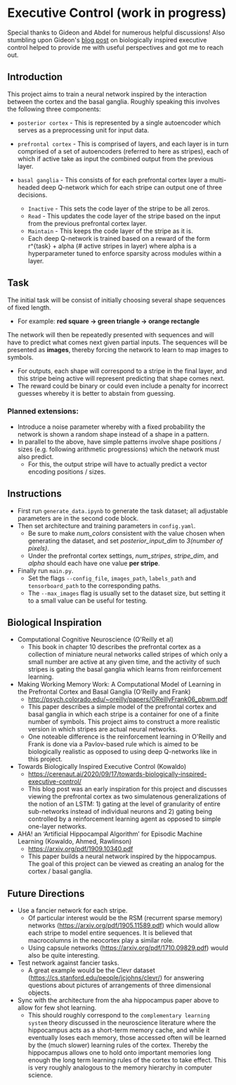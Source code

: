 # Executive Control (work in progress)

Special thanks to Gideon and Abdel for numerous helpful discussions! Also stumbling upon Gideon's [blog post](https://cerenaut.ai/2020/09/17/towards-biologically-inspired-executive-control/) on biologically inspired executive control helped to provide me with useful perspectives and got me to reach out.

## Introduction

This project aims to train a neural network inspired by the interaction between the cortex and the basal ganglia. Roughly speaking this involves the following three components:

* `posterior cortex` - This is represented by a single autoencoder which serves as a preprocessing unit for input data.
* `prefrontal cortex` - This is comprised of layers, and each layer is in turn comprised of a set of autoencoders (referred to here as stripes), each of which if active take as input the combined output from the previous layer.

* `basal ganglia` - This consists of for each prefrontal cortex layer a multi-headed deep Q-network which for each stripe can output one of three decisions.
    - `Inactive` - This sets the code layer of the stripe to be all zeros.
    - `Read` - This updates the code layer of the stripe based on the input from the previous prefrontal cortex layer.
    - `Maintain` - This keeps the code layer of the stripe as it is.
    - Each deep Q-network is trained based on a reward of the form r^{task} + alpha (# active stripes in layer) where alpha is a hyperparameter tuned to enforce sparsity across modules within a layer.

## Task

The initial task will be consist of initially choosing several shape sequences of fixed length.
* For example:  **red square -> green triangle -> orange rectangle**

The network will then be repeatedly presented with sequences and will have to predict what comes next given partial inputs. The sequences will be presented as **images**, thereby forcing the network to learn to map images to symbols.
* For outputs, each shape will correspond to a stripe in the final layer, and this stripe being active will represent predicting that shape comes next.
* The reward could be binary or could even include a penalty for incorrect guesses whereby it is better to abstain from guessing.

### Planned extensions:
* Introduce a noise parameter whereby with a fixed probability the network is shown a random shape instead of a shape in a pattern.
* In parallel to the above, have simple patterns involve shape positions / sizes (e.g. following arithmetic progressions) which the network must also predict.
    - For this, the output stripe will have to actually predict a vector encoding positions / sizes.

## Instructions

* First run `generate_data.ipynb` to generate the task dataset; all adjustable parameters are in the second code block.
* Then set architecture and training parameters in `config.yaml`.
    - Be sure to make *num_colors* consistent with the value chosen when generating the dataset, and set *posterior_input_dim* to *3(number of pixels)*.
    - Under the prefrontal cortex settings, *num_stripes*, *stripe_dim*, and *alpha* should each have one value **per stripe**.
* Finally run `main.py`.
    - Set the flags `--config_file`, `images_path`, `labels_path` and `tensorboard_path` to the corresponding paths.
    - The `--max_images` flag is usually set to the dataset size, but setting it to a small value can be useful for testing.

## Biological Inspiration

* Computational Cognitive Neuroscience (O'Reilly et al)
    - This book in chapter 10 describes the prefrontal cortex as a collection of miniature neural networks called stripes of which only a small number are active at any given time, and the activity of such stripes is gating the basal ganglia which learns from reinforcement learning.
* Making Working Memory Work: A Computational Model of Learning in the Prefrontal Cortex and Basal Ganglia (O'Reilly and Frank)
    - http://psych.colorado.edu/~oreilly/papers/OReillyFrank06_pbwm.pdf
    - This paper describes a simple model of the prefrontal cortex and basal ganglia in which each stripe is a container for one of a finite number of symbols. This project aims to construct a more realistic version in which stripes are actual neural networks.
    - One noteable difference is the reinforcement learning in O'Reilly and Frank is done via a Pavlov-based rule which is aimed to be biologically realistic as opposed to using deep Q-networks like in this project.
* Towards Biologically Inspired Executive Control (Kowaldo)
    - https://cerenaut.ai/2020/09/17/towards-biologically-inspired-executive-control/
    - This blog post was an early inspiration for this project and discusses viewing the prefrontal cortex as two simulatenous generalizations of the notion of an LSTM:  1) gating at the level of granularity of entire sub-networks instead of individual neurons and 2) gating being controlled by a reinforcement learning agent as opposed to simple one-layer networks.
* AHA! an ‘Artificial Hippocampal Algorithm’ for Episodic Machine Learning (Kowaldo, Ahmed, Rawlinson)
    - https://arxiv.org/pdf/1909.10340.pdf
    - This paper builds a neural network inspired by the hippocampus. The goal of this project can be viewed as creating an analog for the cortex / basal ganglia.

## Future Directions

* Use a fancier network for each stripe.
    - Of particular interest would be the RSM (recurrent sparse memory) networks (https://arxiv.org/pdf/1905.11589.pdf) which would allow each stripe to model entire sequences. It is believed that macrocolumns in the neocortex play a similar role.
    - Using capsule networks (https://arxiv.org/pdf/1710.09829.pdf) would also be quite interesting.
* Test network against fancier tasks.
    - A great example would be the Clevr dataset (https://cs.stanford.edu/people/jcjohns/clevr/) for answering questions about pictures of arrangements of three dimensional objects.
* Sync with the architecture from the aha hippocampus paper above to allow for few shot learning.
    - This should roughly correspond to the `complementary learning system` theory discussed in the neuroscience literature where the hippocampus acts as a short-term memory cache, and while it eventually loses each memory, those accessed often will be learned by the (much slower) learning rules of the cortex. Thereby the hippocampus allows one to hold onto important memories long enough the long term learning rules of the cortex to take effect. This is very roughly analogous to the memory hierarchy in computer science.
